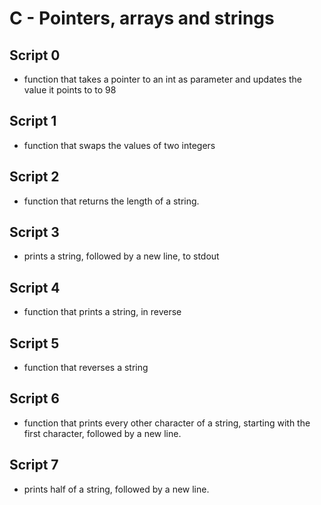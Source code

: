 #  C - Pointers, arrays and strings

## Script 0
- function that takes a pointer to an int as parameter and updates the value it points to to 98

## Script 1
- function that swaps the values of two integers

## Script 2
-  function that returns the length of a string.

## Script 3
-  prints a string, followed by a new line, to stdout

## Script 4
- function that prints a string, in reverse

## Script 5
- function that reverses a string

## Script 6
- function that prints every other character of a string, starting with the first character, followed by a new line.

## Script 7
- prints half of a string, followed by a new line.
